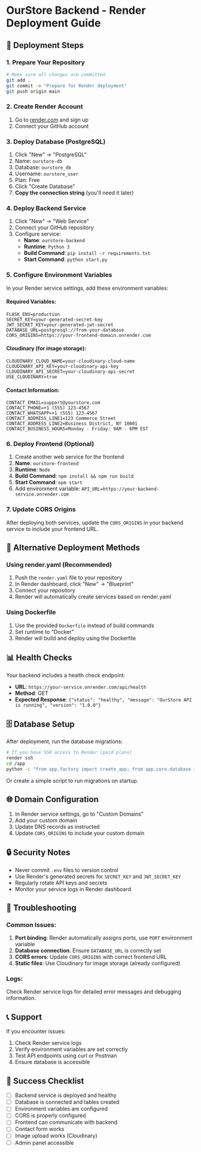 # OurStore Backend - Render Deployment Guide

## 🚀 Deployment Steps

### 1. Prepare Your Repository
```bash
# Make sure all changes are committed
git add .
git commit -m "Prepare for Render deployment"
git push origin main
```

### 2. Create Render Account
1. Go to [render.com](https://render.com) and sign up
2. Connect your GitHub account

### 3. Deploy Database (PostgreSQL)
1. Click "New" → "PostgreSQL"
2. Name: `ourstore-db`
3. Database: `ourstore_db`
4. Username: `ourstore_user`
5. Plan: Free
6. Click "Create Database"
7. **Copy the connection string** (you'll need it later)

### 4. Deploy Backend Service
1. Click "New" → "Web Service"
2. Connect your GitHub repository
3. Configure service:
   - **Name**: `ourstore-backend`
   - **Runtime**: `Python 3`
   - **Build Command**: `pip install -r requirements.txt`
   - **Start Command**: `python start.py`

### 5. Configure Environment Variables
In your Render service settings, add these environment variables:

#### Required Variables:
```
FLASK_ENV=production
SECRET_KEY=your-generated-secret-key
JWT_SECRET_KEY=your-generated-jwt-secret
DATABASE_URL=postgresql://from-your-database
CORS_ORIGINS=https://your-frontend-domain.onrender.com
```

#### Cloudinary (for image storage):
```
CLOUDINARY_CLOUD_NAME=your-cloudinary-cloud-name
CLOUDINARY_API_KEY=your-cloudinary-api-key
CLOUDINARY_API_SECRET=your-cloudinary-api-secret
USE_CLOUDINARY=true
```

#### Contact Information:
```
CONTACT_EMAIL=support@yourstore.com
CONTACT_PHONE=+1 (555) 123-4567
CONTACT_WHATSAPP=+1 (555) 123-4567
CONTACT_ADDRESS_LINE1=123 Commerce Street
CONTACT_ADDRESS_LINE2=Business District, NY 10001
CONTACT_BUSINESS_HOURS=Monday - Friday: 9AM - 6PM EST
```

### 6. Deploy Frontend (Optional)
1. Create another web service for the frontend
2. **Name**: `ourstore-frontend`
3. **Runtime**: `Node`
4. **Build Command**: `npm install && npm run build`
5. **Start Command**: `npm start`
6. Add environment variable: `API_URL=https://your-backend-service.onrender.com`

### 7. Update CORS Origins
After deploying both services, update the `CORS_ORIGINS` in your backend service to include your frontend URL.

## 🔧 Alternative Deployment Methods

### Using render.yaml (Recommended)
1. Push the `render.yaml` file to your repository
2. In Render dashboard, click "New" → "Blueprint"
3. Connect your repository
4. Render will automatically create services based on render.yaml

### Using Dockerfile
1. Use the provided `Dockerfile` instead of build commands
2. Set runtime to "Docker"
3. Render will build and deploy using the Dockerfile

## 📊 Health Checks

Your backend includes a health check endpoint:
- **URL**: `https://your-service.onrender.com/api/health`
- **Method**: GET
- **Expected Response**: `{"status": "healthy", "message": "OurStore API is running", "version": "1.0.0"}`

## 🗄️ Database Setup

After deployment, run the database migrations:
```bash
# If you have SSH access to Render (paid plans)
render ssh
cd /app
python -c "from app.factory import create_app; from app.core.database import db; app = create_app(); app.app_context().push(); db.create_all()"
```

Or create a simple script to run migrations on startup.

## 🌐 Domain Configuration

1. In Render service settings, go to "Custom Domains"
2. Add your custom domain
3. Update DNS records as instructed
4. Update `CORS_ORIGINS` to include your custom domain

## 🔒 Security Notes

- Never commit `.env` files to version control
- Use Render's generated secrets for `SECRET_KEY` and `JWT_SECRET_KEY`
- Regularly rotate API keys and secrets
- Monitor your service logs in Render dashboard

## 🐛 Troubleshooting

### Common Issues:

1. **Port binding**: Render automatically assigns ports, use `PORT` environment variable
2. **Database connection**: Ensure `DATABASE_URL` is correctly set
3. **CORS errors**: Update `CORS_ORIGINS` with correct frontend URL
4. **Static files**: Use Cloudinary for image storage (already configured)

### Logs:
Check Render service logs for detailed error messages and debugging information.

## 📞 Support

If you encounter issues:
1. Check Render service logs
2. Verify environment variables are set correctly
3. Test API endpoints using curl or Postman
4. Ensure database is accessible

## 🎉 Success Checklist

- [ ] Backend service is deployed and healthy
- [ ] Database is connected and tables created
- [ ] Environment variables are configured
- [ ] CORS is properly configured
- [ ] Frontend can communicate with backend
- [ ] Contact form works
- [ ] Image upload works (Cloudinary)
- [ ] Admin panel accessible